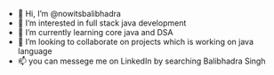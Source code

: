 - 👋 Hi, I’m @nowitsbalibhadra
- 👀 I’m interested in full stack java development
- 🌱 I’m currently learning core java and DSA
- 💞️ I’m looking to collaborate on projects which is working on java language 
- 📫 you can messege me on LinkedIn by searching Balibhadra Singh

<!---
nowitsbalibhadra/nowitsbalibhadra is a ✨ special ✨ repository because its `README.md` (this file) appears on your GitHub profile.
You can click the Preview link to take a look at your changes.
--->
